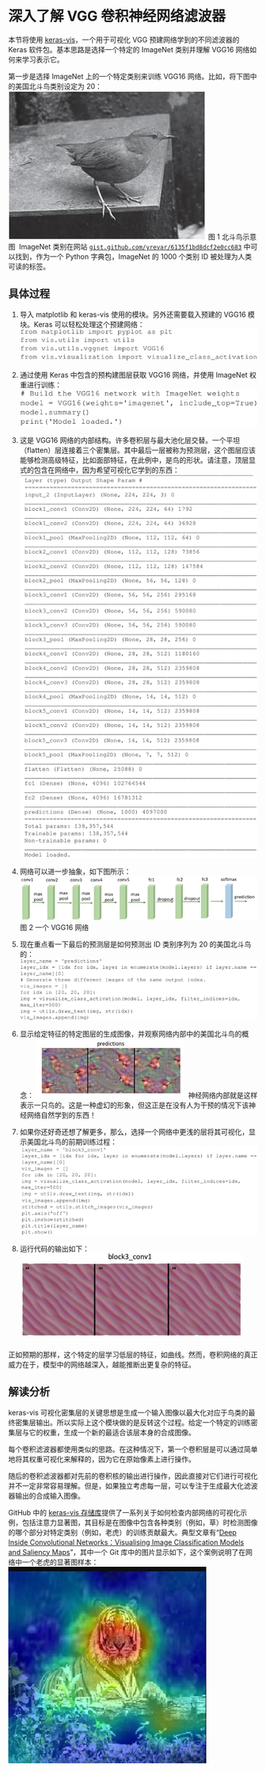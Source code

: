 # 深入了解 VGG 卷积神经网络滤波器

本节将使用 [keras-vis](https://raghakot.github.io/keras-vis/)，一个用于可视化 VGG 预建网络学到的不同滤波器的 Keras 软件包。基本思路是选择一个特定的 ImageNet 类别并理解 VGG16 网络如何来学习表示它。

第一步是选择 ImageNet 上的一个特定类别来训练 VGG16 网络。比如，将下图中的美国北斗鸟类别设定为 20：
![](img/57b7a7668631190d10cd648696b804ea.jpg)
图 1 北斗鸟示意图
 ImageNet 类别在网站 [`gist.github.com/yrevar/6135f1bd8dcf2e0cc683`](https://gist.github.com/yrevar/6135f1bd8dcf2e0cc683) 中可以找到，作为一个 Python 字典包，ImageNet 的 1000 个类别 ID 被处理为人类可读的标签。

## 具体过程

1.  导入 matplotlib 和 keras-vis 使用的模块。另外还需要载入预建的 VGG16 模块。Keras 可以轻松处理这个预建网络：
    ![](img/595c23f63ce1ac7330404048f01daefc.jpg)

2.  通过使用 Keras 中包含的预构建图层获取 VGG16 网络，并使用 ImageNet 权重进行训练：
    ![](img/bd307aa9d3e022a5c0b6743a3a4c2e85.jpg)

3.  这是 VGG16 网络的内部结构。许多卷积层与最大池化层交替。一个平坦（flatten）层连接着三个密集层。其中最后一层被称为预测层，这个图层应该能够检测高级特征，比如面部特征，在此例中，是鸟的形状。请注意，顶层显式的包含在网络中，因为希望可视化它学到的东西：
    ![](img/cac1dea3a151bca33abc6f96a1672b77.jpg)

4.  网络可以进一步抽象，如下图所示：
    ![](img/e457a1cbb29ed74ecfda88178a3a4ea5.jpg)图 2 一个 VGG16 网络

5.  现在重点看一下最后的预测层是如何预测出 ID 类别序列为 20 的美国北斗鸟的：
    ![](img/45fed151531ee68069a81b71d4823078.jpg)

6.  显示给定特征的特定图层的生成图像，并观察网络内部中的美国北斗鸟的概念：
    ![](img/74487a3f9ef0386a57ba531f46c878c7.jpg)
     神经网络内部就是这样表示一只鸟的。这是一种虚幻的形象，但这正是在没有人为干预的情况下该神经网络自然学到的东西！
7.  如果你还好奇还想了解更多，那么，选择一个网络中更浅的层将其可视化，显示美国北斗鸟的前期训练过程：
    ![](img/b751a8e4f680c36c2f3949981791c324.jpg)

8.  运行代码的输出如下：
    ![](img/5cad7a40e4a3359a4f35681f8b44fa53.jpg)

正如预期的那样，这个特定的层学习低层的特征，如曲线。然而，卷积网络的真正威力在于，模型中的网络越深入，越能推断出更复杂的特征。

## 解读分析

keras-vis 可视化密集层的关键思想是生成一个输入图像以最大化对应于鸟类的最终密集层输出。所以实际上这个模块做的是反转这个过程。给定一个特定的训练密集层与它的权重，生成一个新的最适合该层本身的合成图像。

每个卷积滤波器都使用类似的思路。在这种情况下，第一个卷积层是可以通过简单地将其权重可视化来解释的，因为它在原始像素上进行操作。

随后的卷积滤波器都对先前的卷积核的输出进行操作，因此直接对它们进行可视化并不一定非常容易理解。但是，如果独立考虑每一层，可以专注于生成最大化滤波器输出的合成输入图像。

GitHub 中的 [keras-vis 存储库](https://github.com/raghakot/keras-vis)提供了一系列关于如何检查内部网络的可视化示例，包括注意力显著图，其目标是在图像中包含各种类别（例如，草）时检测图像的哪个部分对特定类别（例如，老虎）的训练贡献最大。典型文章有“[Deep Inside Convolutional Networks：Visualising Image Classification Models and Saliency Maps](https://arxiv.org/abs/1312.6034)”，其中一个 Git 库中的图片显示如下，这个案例说明了在网络中一个老虎的显著图样本：
![](img/219215b625896653699e4ae47f38cf75.jpg)